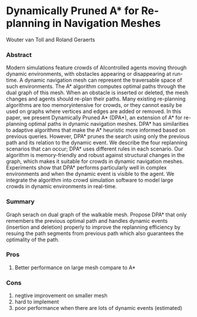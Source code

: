 # Dynamically Pruned A* for Re-planning in Navigation Meshes
Wouter van Toll and Roland Geraerts

### Abstract 
Modern simulations feature crowds of AIcontrolled
agents moving through dynamic environments, with
obstacles appearing or disappearing at run-time. A dynamic
navigation mesh can represent the traversable space of such environments.
The A* algorithm computes optimal paths through
the dual graph of this mesh. When an obstacle is inserted
or deleted, the mesh changes and agents should re-plan their
paths. Many existing re-planning algorithms are too memoryintensive
for crowds, or they cannot easily be used on graphs
where vertices and edges are added or removed.
In this paper, we present Dynamically Pruned A* (DPA*), an
extension of A* for re-planning optimal paths in dynamic navigation
meshes. DPA* has similarities to adaptive algorithms that
make the A* heuristic more informed based on previous queries.
However, DPA* prunes the search using only the previous path
and its relation to the dynamic event. We describe the four replanning
scenarios that can occur; DPA* uses different rules
in each scenario. Our algorithm is memory-friendly and robust
against structural changes in the graph, which makes it suitable
for crowds in dynamic navigation meshes. Experiments show
that DPA* performs particularly well in complex environments
and when the dynamic event is visible to the agent. We integrate
the algorithm into crowd simulation software to model large
crowds in dynamic environments in real-time.

### Summary
Graph serach on dual graph of the walkable mesh. Propose DPA* that only remembers the previous optimal path and handles dynamic events (insertion and deletion) properly to improve the replanning efficiency by resuing the path segments from previous path which also guarantees the optimality of the path.

### Pros
1. Better performance on large mesh compare to A*

### Cons
1. negtive improvement on smaller mesh
2. hard to implement
3. poor performance when there are lots of dynamic events (estimated)
